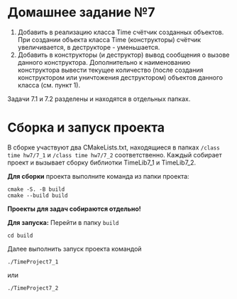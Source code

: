 # Домашнее задание №7

1. Добавить в реализацию класса Time счётчик созданных объектов. При создании объекта класса Time (конструкторы) счётчик увеличивается, в деструкторе - уменьшается.
2. Добавить в конструкторы (и деструктор) вывод сообщения о вызове данного конструктора. Дополнительно к наименованию конструктора вывести текущее количество (после создания конструктором или уничтожения деструктором) объектов данного класса (см. пункт 1).

Задачи 7.1 и 7.2 разделены и находятся в отдельных папках.

# Сборка и запуск проекта
В сборке участвуют два CMakeLists.txt, находящиеся в папках `/class time hw7/7_1` и `/class time hw7/7_2` соответственно. Каждый собирает проект и вызывает сборку библиотки TimeLib7_1 и TimeLib7_2.

**Для сборки** проекта выполните команда из папки проекта:
```
cmake -S. -B build
cmake --build build
```

**Проекты для задач собираются отдельно!**

**Для запуска:**
Перейти в папку `build` 
```
cd build
```
Далее выполнить запуск проекта командой 
```
./TimeProject7_1
```
или 
```
./TimeProject7_2
```
